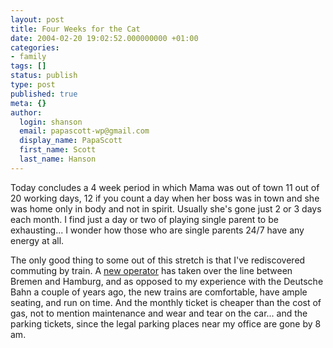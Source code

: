 ```yaml
---
layout: post
title: Four Weeks for the Cat
date: 2004-02-20 19:02:52.000000000 +01:00
categories:
- family
tags: []
status: publish
type: post
published: true
meta: {}
author:
  login: shanson
  email: papascott-wp@gmail.com
  display_name: PapaScott
  first_name: Scott
  last_name: Hanson
---
```

<p>Today concludes a 4 week period in which Mama was out of town 11 out of 20 working days, 12 if you count a day when her boss was in town and she was home only in body and not in spirit. Usually she's gone just 2 or 3 days each month. I find just a day or two of playing single parent to be exhausting... I wonder how those who are single parents 24/7 have any energy at all.</p>
<p>The only good thing to some out of this stretch is that I've rediscovered commuting by train. A <a title="metronom - Pendeln im Takt" href="http://www.dermetronom.de/">new operator</a> has taken over the line between Bremen and Hamburg, and as opposed to my experience with the Deutsche Bahn a couple of years ago, the new trains are comfortable, have ample seating, and run on time. And the monthly ticket is cheaper than the cost of gas, not to mention maintenance and wear and tear on the car... and the parking tickets, since the legal parking places near my office are gone by 8 am.</p>
